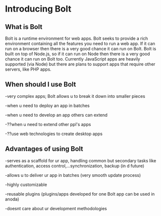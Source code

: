 # Introducing Bolt

## What is Bolt

Bolt is a runtime environment for web apps. Bolt seeks to provide a rich environment containing all the features you need to run a web app. If it can run on a browser then there is a very good chance it can run on Bolt.  Bolt is built on top of Node.js, so if it can run on Node then there is a very good chance it can run on Bolt too. Currently JavaScript apps are heavily supported \(via Node\) but there are plans to support apps that require other servers, like PHP apps.

## When should I use Bolt

-very complex apps; Bolt allows u to break it down into smaller pieces

-when u need to deploy an app in batches

-when u need to develop an app others can extend

-??when u need to extend other ppl's apps

-??use web technologies to create desktop apps

## Advantages of using Bolt

-serves as a scaffold for ur app, handling common but secondary tasks like authentication, access control,...synchronization, backup \(in d future\)

-allows u to deliver ur app in batches \(very smooth update process\)

-highly customizable

-reusable plugins \(plugins\/apps developed for one Bolt app can be used in anoda\)

-doesnt care about ur development methodologies

